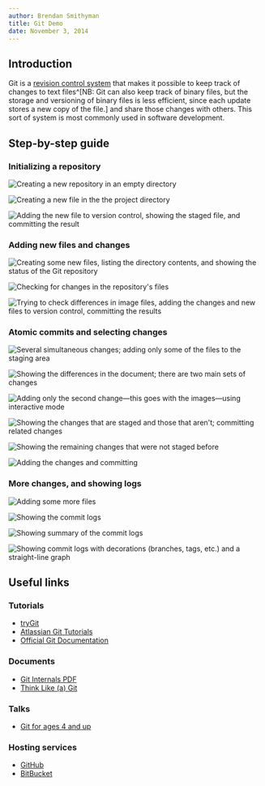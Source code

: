```yaml
---
author: Brendan Smithyman
title: Git Demo
date: November 3, 2014
---
```


## Introduction

Git is a [revision control system](http://en.wikipedia.org/wiki/Revision_control) that makes it possible to keep track of changes to text files^[NB: Git can also keep track of binary files, but the storage and versioning of binary files is less efficient, since each update stores a new copy of the file.] and share those changes with others. This sort of system is most commonly used in software development.

## Step-by-step guide

### Initializing a repository

![Creating a new repository in an empty directory](images/screenshot01.tiff)

![Creating a new file in the the project directory](images/screenshot02.tiff)

![Adding the new file to version control, showing the staged file, and committing the result](images/screenshot03.tiff)

### Adding new files and changes

![Creating some new files, listing the directory contents, and showing the status of the Git repository](images/screenshot04.tiff)

![Checking for changes in the repository's files](images/screenshot05.tiff)

![Trying to check differences in image files, adding the changes and new files to version control, committing the results](images/screenshot06.tiff)

### Atomic commits and selecting changes

![Several simultaneous changes; adding only some of the files to the staging area](images/screenshot07.tiff)

![Showing the differences in the document; there are two main sets of changes](images/screenshot08.tiff)

![Adding only the second change—this goes with the images—using interactive mode](images/screenshot09.tiff)

![Showing the changes that are staged and those that aren't; committing related changes](images/screenshot10.tiff)

![Showing the remaining changes that were not staged before](images/screenshot11.tiff)

![Adding the changes and committing](images/screenshot12.tiff)

### More changes, and showing logs

![Adding some more files](images/screenshot13.tiff)

![Showing the commit logs](images/screenshot14.tiff)

![Showing summary of the commit logs](images/screenshot15.tiff)

![Showing commit logs with decorations (branches, tags, etc.) and a straight-line graph](images/screenshot16.tiff)

## Useful links

### Tutorials

- [tryGit][]
- [Atlassian Git Tutorials][AtlassianTutor]
- [Official Git Documentation][GitSCMDoc]

### Documents

- [Git Internals PDF][GitInternals]
- [Think Like (a) Git][TLaG]

### Talks

- [Git for ages 4 and up][4andUp]

### Hosting services

- [GitHub][]
- [BitBucket][]

[tryGit]: https://try.github.io
[AtlassianTutor]: https://www.atlassian.com/git/tutorials
[GitSCMDoc]: http://git-scm.com/doc
[GitInternals]: https://github.com/pluralsight/git-internals-pdf
[4andUp]: https://www.youtube.com/watch?v=1ffBJ4sVUb4
[TLaG]: http://think-like-a-git.net
[GitHub]: https://github.com
[BitBucket]: https://bitbucket.org